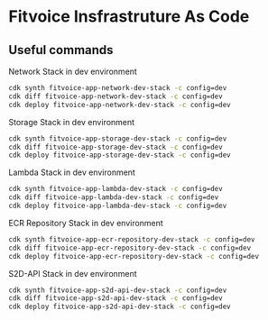 # Fitvoice Insfrastruture As Code

## Useful commands

Network Stack in dev environment

```bash
cdk synth fitvoice-app-network-dev-stack -c config=dev
cdk diff fitvoice-app-network-dev-stack -c config=dev
cdk deploy fitvoice-app-network-dev-stack -c config=dev
```

Storage Stack in dev environment

```bash
cdk synth fitvoice-app-storage-dev-stack -c config=dev
cdk diff fitvoice-app-storage-dev-stack -c config=dev
cdk deploy fitvoice-app-storage-dev-stack -c config=dev
```

Lambda Stack in dev environment

```bash
cdk synth fitvoice-app-lambda-dev-stack -c config=dev
cdk diff fitvoice-app-lambda-dev-stack -c config=dev
cdk deploy fitvoice-app-lambda-dev-stack -c config=dev
```

ECR Repository Stack in dev environment

```bash
cdk synth fitvoice-app-ecr-repository-dev-stack -c config=dev
cdk diff fitvoice-app-ecr-repository-dev-stack -c config=dev
cdk deploy fitvoice-app-ecr-repository-dev-stack -c config=dev
```

S2D-API Stack in dev environment

```bash
cdk synth fitvoice-app-s2d-api-dev-stack -c config=dev
cdk diff fitvoice-app-s2d-api-dev-stack -c config=dev
cdk deploy fitvoice-app-s2d-api-dev-stack -c config=dev
```
